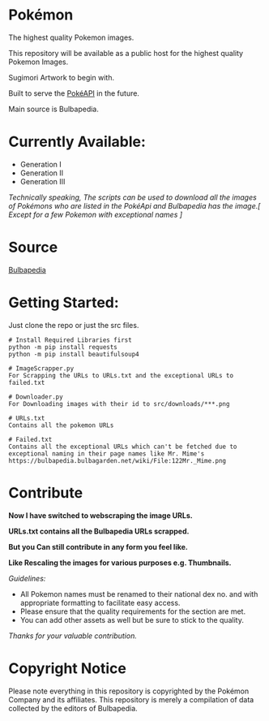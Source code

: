# Pokémon
 The highest quality Pokemon images.
 
 This repository will be available as a public host for the highest quality Pokemon Images.
 
 Sugimori Artwork to begin with.
 
 Built to serve the [PokéAPI](https://pokeapi.co/) in the future.
 
 Main source is Bulbapedia.
 
 
# Currently Available:
* Generation I
* Generation II
* Generation III

*Technically speaking, The scripts can be used to download all the images of Pokémons who are listed in the PokéApi and Bulbapedia has the image.[ Except for a few Pokemon with exceptional names ]*
 
# Source
 [Bulbapedia](http://bulbapedia.bulbagarden.net)

# Getting Started:
Just clone the repo or just the src files.

```
# Install Required Libraries first
python -m pip install requests
python -m pip install beautifulsoup4

# ImageScrapper.py
For Scrapping the URLs to URLs.txt and the exceptional URLs to failed.txt

# Downloader.py
For Downloading images with their id to src/downloads/***.png

# URLs.txt
Contains all the pokemon URLs

# Failed.txt
Contains all the exceptional URLs which can't be fetched due to exceptional naming in their page names like Mr. Mime's
https://bulbapedia.bulbagarden.net/wiki/File:122Mr._Mime.png
```

# Contribute
**Now I have switched to webscraping the image URLs.**

**URLs.txt contains all the Bulbapedia URLs scrapped.**

**But you Can still contribute in any form you feel like.**

**Like Rescaling the images for various purposes e.g. Thumbnails.**

*Guidelines:*
 * All Pokemon names must be renamed to their national dex no. and with appropriate formatting to facilitate easy access.
 * Please ensure that the quality requirements for the section are met.
 * You can add other assets as well but be sure to stick to the quality.

*Thanks for your valuable contribution.*

# Copyright Notice
Please note everything in this repository is copyrighted by the Pokémon Company and its affiliates. This repository is merely a compilation of data collected by the editors of Bulbapedia.
